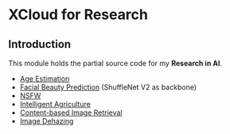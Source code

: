 # XCloud for Research

## Introduction
This module holds the partial source code for my **Research in AI**.

* [Age Estimation](./age)
* [Facial Beauty Prediction](./fbp) (ShuffleNet V2 as backbone)
* [NSFW](./imgcensor)
* [Intelligent Agriculture](./intelligentagriculture)
* [Content-based Image Retrieval](./cbir)
* [Image Dehazing](./imagedehazing)
